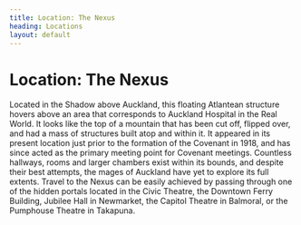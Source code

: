 ```yaml
---
title: Location: The Nexus
heading: Locations
layout: default
---
```

Location: The Nexus
===================

Located in the Shadow above Auckland, this floating Atlantean structure hovers above an area that corresponds to Auckland Hospital in the Real World. It looks like the top of a mountain that has been cut off, flipped over, and had a mass of structures built atop and within it. It appeared in its present location just prior to the formation of the Covenant in 1918, and has since acted as the primary meeting point for Covenant meetings. Countless hallways, rooms and larger chambers exist within its bounds, and despite their best attempts, the mages of Auckland have yet to explore its full extents. Travel to the Nexus can be easily achieved by passing through one of the hidden portals located in the Civic Theatre, the Downtown Ferry Building, Jubilee Hall in Newmarket, the Capitol Theatre in Balmoral, or the Pumphouse Theatre in Takapuna.
